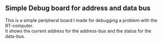 ## Simple Debug board for address and data bus
This is a simple peripheral board I made for debugging a problem with the RT-computer.  
It shows the current address for the address-bus and the status for the data-bus.
